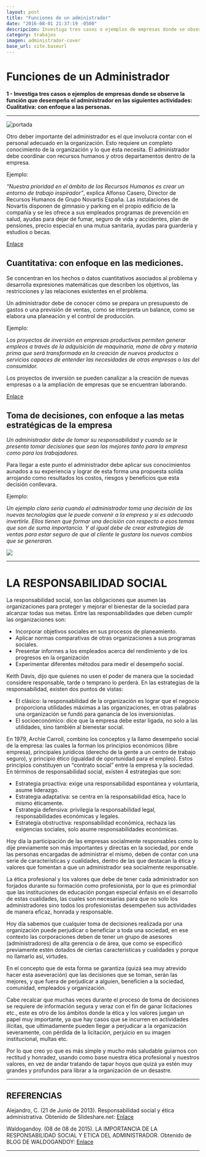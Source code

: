 ```yaml
---
layout: post
title: "Funciones de un administrador"
date: "2016-08-01 21:37:19 -0500"
descripcion: Investiga tres casos o ejemplos de empresas donde se observe la función que desempeña el administrador en los casos...
category: trabajos
imagen: administrador-cover
base_url: site.baseurl
---
```




# Funciones de un Administrador

**1 - Investiga tres casos o ejemplos de empresas donde se observe la función que desempeña el administrador en las siguientes actividades:
Cualitativa: con enfoque a las personas.**

---

![portada](../assets/images/administrador-cover.jpg)

Otro deber importante del administrador es el que involucra contar con el personal adecuado en la organización. Esto requiere un completo conocimiento de la organización y lo que ésta necesita. El administrador debe coordinar con recursos humanos y otros departamentos dentro de la empresa.

Ejemplo:


_“Nuestra prioridad en el ámbito de los Recursos Humanos es crear un entorno de trabajo inspirador”_, explica Alfonso Casero, Director de Recursos Humanos de Grupo Novartis España.
Las instalaciones de Novartis disponen de gimnasio y parking en el propio edificio de la compañía y se les ofrece a sus empleados programas de prevención en salud, ayudas para dejar de fumar, seguro de vida y accidentes, plan de pensiones, precio especial en una mutua sanitaria, ayudas para guardería y estudios o becas.


[Enlace](http://www.abc.es/economia/20130306/abci-mejores-empresas-para-trabajar-201303061204.html)

## Cuantitativa: con enfoque en las mediciones.

<img src="{{ site.baseurl }}/assets/images/segunda_Imagen.jpg" alt="" style="float: right;" />

Se concentran en los hechos o datos cuantitativos asociados al problema y desarrolla expresiones matemáticas que describen los objetivos, las restricciones y las relaciones existentes en el problema.

Un administrador debe de conocer cómo se prepara un presupuesto de gastos o una previsión de ventas, como se interpreta un balance, como se elabora una planeación y el control de producción.

Ejemplo:

_Los proyectos de inversión en empresas productivas permiten generar empleos a través de la adquisición de maquinaria, mano de obra y materia prima que será transformada en la creación de nuevos productos o servicios capaces de entender las necesidades de otras empresas o las del consumidor._

Los proyectos de inversión se pueden canalizar a la creación de nuevas empresas o a la ampliación de empresas que se encuentran laborando.

[Enlace](http://www.gestiopolis.com/proyectos-de-inversion-para-empresas-en-operacion/)

## Toma de decisiones, con enfoque a las metas estratégicas de la empresa

<img src="{{ site.baseurl }}/assets/images/tercera_imagen.jpg" alt="" style="float: left" />

_Un administrador debe de tomar su responsabilidad y cuando se le presenta tomar decisiones que sean las mejores tanto para la empresa como para los trabajadores._

Para llegar a este punto el administrador debe aplicar sus conocimientos aunados a su experiencia y lograr de esta forma una propuesta solida arrojando como resultados los costos, riesgos y beneficios que esta decisión conllevara.

Ejemplo:

_Un ejemplo claro seria cuando el administrador toma una decisión de las nuevas tecnologías que le puede convenir a la empresa y si es adecuado invertirle. Ellos tienen que formar una decisión con respecto a esos temas que son de suma importancia. Y al igual debe de crear estrategias de ventas para estar seguro de que al cliente le gustara los nuevos cambios que se generaran._

![](../assets/images/cuarta_imagen.jpg)

---



# LA RESPONSABILIDAD SOCIAL

La responsabilidad social, son las obligaciones que asumen las organizaciones para proteger y mejorar el bienestar de la sociedad para alcanzar todas sus metas.
Entre las responsabilidades que deben cumplir las organizaciones son:

-	Incorporar objetivos sociales en sus procesos de planeamiento.
-	Aplicar normas comparativas de otras organizaciones a sus programas sociales.
-	Presentar informes a los empleados acerca del rendimiento y de los progresos en la organización
-	Experimentar diferentes métodos para medir el desempeño social.

Keith Davis, dijo que quienes no usen el poder de manera que la sociedad considere responsable, tarde o temprano lo perderá.
En las estrategias de la responsabilidad, existen dos puntos de vistas:

-	El clásico: la responsabilidad de la organización es lograr que el negocio proporciona utilidades máximas a las organizaciones, en otras palabras una organización se fundó para ganancia de los inversionistas.
-	El socioeconómico: dice que la empresa debe estar ligada, no solo a las utilidades, sino también al bienestar social.

En 1979, Archie Carroll, combino los conceptos y la llamo desempeño social de la empresa: las cuales la forman los principios económicos (libre empresa), principales jurídicos (derecho de la gente a un centro de trabajo seguro), y principio ético (igualdad de oportunidad para el empleo). Estos principios constituyen un “contrato social” entre la empresa y la sociedad.
En términos de responsabilidad social, existen 4 estrategias que son:

-	Estrategia proactiva: exige una responsabilidad espontánea y voluntaria, asume liderazgo.
-	Estrategia adaptativa: se centra en la responsabilidad ética, hace lo mismo éticamente.
-	Estrategia defensiva: privilegia la responsabilidad legal, responsabilidades económicas y legales.
-	Estrategia obstructiva: responsabilidad económica, rechaza las exigencias sociales, solo asume responsabilidades económicas.

Hoy día la participación de las empresas socialmente responsables como lo dije previamente son más importantes y directas en la sociedad, por ende las personas encargadas de administrar el mismo, deben de contar con una serie de características y cualidades, dentro de las que destacan la ética y valores que fomentan a que un administrador sea socialmente responsable.

La ética profesional y los valores que debe de tener cada administrador son forjados durante su formación como profesionista, por lo que es primordial que las instituciones de educación pongan especial énfasis en el desarrollo de estas cualidades, las cuales son necesarias para que no solo los administradores sino todos los profesionistas desempeñen sus actividades de manera eficaz, honrada y responsable.

Hoy día sabemos que cualquier toma de decisiones realizada por una organización puede perjudicar o beneficiar a toda una sociedad, en ese contexto las corporaciones deben de tener un grupo de asesores (administradores) de alta gerencia o de área, que como se especificó previamente estén dotados de ciertas características y cualidades y porque no llamarlo así, virtudes.

En el concepto que de esta forma se garantiza (quizá sea muy atrevido hacer esta aseveración) que las decisiones que se toman, serán las mejores, y que fuera de perjudicar a alguien, beneficien a la sociedad, comunidad, empleados y organización.

Cabe recalcar que muchas veces durante el proceso de toma de decisiones se requiere de información segura y veraz con el fin de ganar licitaciones etc., este es otro de los ámbitos donde la ética y los valores juegan un papel muy importante, ya que hay casos que se incurren en actividades ilícitas, que ultimadamente pueden llegar a perjudicar a la organización severamente, con pérdida de la licitación, perjuicio en su imagen institucional, multas etc.

Por lo que creo yo que es más simple y mucho más saludable guiarnos con rectitud y honradez, usando como base nuestra ética profesional y nuestros valores, en vez de andar tratando de tapar hoyos que quizá ya estén muy grandes y profundos para librar a la organización de un desastre.

---

## REFERENCIAS
Alejandro, C. (21 de Junio de 2013). Responsabilidad social y ética administrativa. Obtenido de Slideshare.net: [Enlace](http://es.slideshare.net/CesarAlejandro6/responsabilidad-social-y-tica-administrativa)

Waldogandoy. (08 de 08 de 2015). LA IMPORTANCIA DE LA RESPONSABILIDAD SOCIAL Y ETICA DEL ADMINISTRADOR. Obtenido de BLOG DE WALDOGANDOY: [Enlace](http://waldogandoy.blogdiario.com/1439057919/la-importancia-de-la-responsabilidad-social-y-etica-del-administrador-/)

---

<div class="fb-comments" data-href="https://wendyar.github.io/wendyar/trabajos/funciones-de-un-administrador.html" data-width="100%" data-numposts="5"></div>
